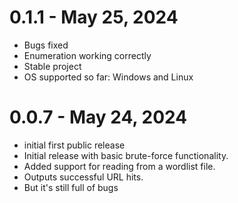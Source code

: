 # 0.1.1 - May 25, 2024
- Bugs fixed
- Enumeration working correctly
- Stable project
- OS supported so far: Windows and Linux

# 0.0.7 - May 24, 2024
- initial first public release
- Initial release with basic brute-force functionality.
- Added support for reading from a wordlist file.
- Outputs successful URL hits.
- But it's still full of bugs
